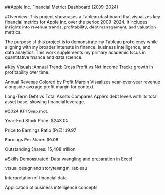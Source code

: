 ##Apple Inc. Financial Metrics Dashboard (2009–2024)

#Overview:
This project showcases a Tableau dashboard that visualizes key financial metrics for Apple Inc. over the period 2009–2024. It includes insights into revenue trends, profitability, debt management, and valuation metrics.

The purpose of this project is to demonstrate my Tableau proficiency while aligning with my broader interests in finance, business intelligence, and data analytics. This work supplements my primary academic focus in quantitative finance and data science.

#Key Visuals:
Annual Trend: Gross Profit vs Net Income
Tracks growth in profitability over time.

Annual Revenue Colored by Profit Margin
Visualizes year-over-year revenue alongside average profit margin for context.

Long-Term Debt vs Total Assets
Compares Apple’s debt levels with its total asset base, showing financial leverage.

#2024 KPI Snapshot:

Year-End Stock Price: $243.04

Price to Earnings Ratio (P/E): 39.97

Earnings Per Share: $6.08

Outstanding Shares: 15,408 million

#Skills Demonstrated:
Data wrangling and preparation in Excel

Visual design and storytelling in Tableau

Interpretation of financial data

Application of business intelligence concepts
